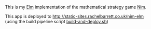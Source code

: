 This is my [Elm](https://elm-lang.org/) implementation of the mathematical strategy game [Nim](https://en.wikipedia.org/wiki/Nim).

This app is deployed to http://static-sites.rachelbarrett.co.uk/nim-elm (using the build pipeline script [build-and-deploy.sh](./build-and-deploy.sh))
